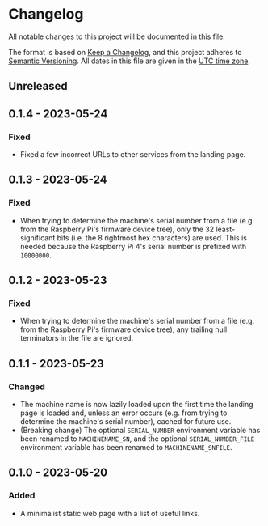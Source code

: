 # Changelog

All notable changes to this project will be documented in this file.

The format is based on [Keep a Changelog](https://keepachangelog.com/en/1.0.0/),
and this project adheres to [Semantic Versioning](https://semver.org/spec/v2.0.0.html).
All dates in this file are given in the [UTC time zone](https://en.wikipedia.org/wiki/Coordinated_Universal_Time).

## Unreleased

## 0.1.4 - 2023-05-24

### Fixed

- Fixed a few incorrect URLs to other services from the landing page.

## 0.1.3 - 2023-05-24

### Fixed

- When trying to determine the machine's serial number from a file (e.g. from the Raspberry Pi's firmware device tree), only the 32 least-significant bits (i.e. the 8 rightmost hex characters) are used. This is needed because the Raspberry Pi 4's serial number is prefixed with `10000000`.

## 0.1.2 - 2023-05-23

### Fixed

- When trying to determine the machine's serial number from a file (e.g. from the Raspberry Pi's firmware device tree), any trailing null terminators in the file are ignored.

## 0.1.1 - 2023-05-23

### Changed

- The machine name is now lazily loaded upon the first time the landing page is loaded and, unless an error occurs (e.g. from trying to determine the machine's serial number), cached for future use.
- (Breaking change) The optional `SERIAL_NUMBER` environment variable has been renamed to `MACHINENAME_SN`, and the optional `SERIAL_NUMBER_FILE` environment variable has been renamed to `MACHINENAME_SNFILE`.

## 0.1.0 - 2023-05-20

### Added

- A minimalist static web page with a list of useful links.
